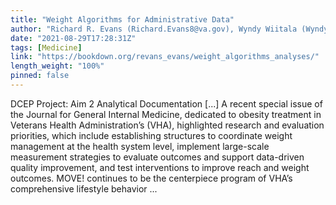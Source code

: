 ```yaml
---
title: "Weight Algorithms for Administrative Data"
author: "Richard R. Evans (Richard.Evans8@va.gov), Wyndy Wiitala (Wyndy.Wiitala@va.gov), Jenny Burns (Jennifer.Burns@va.gov)"
date: "2021-08-29T17:28:31Z"
tags: [Medicine]
link: "https://bookdown.org/revans_evans/weight_algorithms_analyses/"
length_weight: "100%"
pinned: false
---
```


DCEP Project: Aim 2 Analytical Documentation [...] A recent special issue of the Journal for General Internal Medicine, dedicated to obesity treatment in Veterans Health Administration’s (VHA), highlighted research and evaluation priorities, which include establishing structures to coordinate weight management at the health system level, implement large-scale measurement strategies to evaluate outcomes and support data-driven quality improvement, and test interventions to improve reach and weight outcomes. MOVE! continues to be the centerpiece program of VHA’s comprehensive lifestyle behavior  ...
